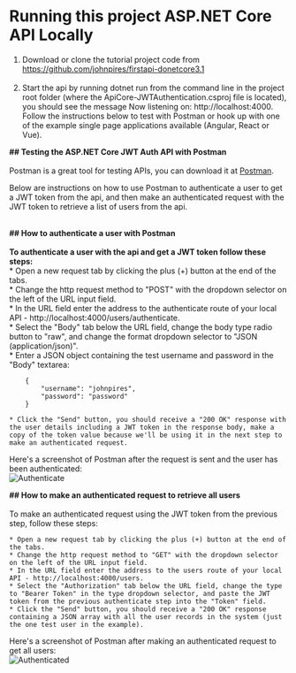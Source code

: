 # Running this project ASP.NET Core API Locally

1. Download or clone the tutorial project code from https://github.com/johnpires/firstapi-donetcore3.1 <br/><br/>
2. Start the api by running dotnet run from the command line in the project root folder (where the ApiCore-JWTAuthentication.csproj file is located), you should see the message Now listening on: http://localhost:4000. Follow the instructions below to test with Postman or hook up with one of the example single page applications available (Angular, React or Vue).


**## Testing the ASP.NET Core JWT Auth API with Postman**
<br><br>
Postman is a great tool for testing APIs, you can download it at [Postman](https://www.getpostman.com/).
<br>

Below are instructions on how to use Postman to authenticate a user to get a JWT token from the api, and then make an authenticated request with the JWT token to retrieve a list of users from the api.
<br><br>

**## How to authenticate a user with Postman**
<br><br>
**To authenticate a user with the api and get a JWT token follow these steps:**
<br>
    * Open a new request tab by clicking the plus (+) button at the end of the tabs.<br>
    * Change the http request method to "POST" with the dropdown selector on the left of the URL input field.<br>
    * In the URL field enter the address to the authenticate route of your local API - http://localhost:4000/users/authenticate.<br>
    * Select the "Body" tab below the URL field, change the body type radio button to "raw", and change the format dropdown selector to "JSON (application/json)".<br>
    * Enter a JSON object containing the test username and password in the "Body" textarea:

        {
            "username": "johnpires",
            "password": "password"
        }

    * Click the "Send" button, you should receive a "200 OK" response with the user details including a JWT token in the response body, make a copy of the token value because we'll be using it in the next step to make an authenticated request.

Here's a screenshot of Postman after the request is sent and the user has been authenticated:
<br>
![Authenticate](https://user-images.githubusercontent.com/26515702/82599672-b3053600-9b7a-11ea-8c6f-4d851a6372d8.png)
<br>

**## How to make an authenticated request to retrieve all users**
<br><br>
To make an authenticated request using the JWT token from the previous step, follow these steps:

    * Open a new request tab by clicking the plus (+) button at the end of the tabs.
    * Change the http request method to "GET" with the dropdown selector on the left of the URL input field.
    * In the URL field enter the address to the users route of your local API - http://localhost:4000/users.
    * Select the "Authorization" tab below the URL field, change the type to "Bearer Token" in the type dropdown selector, and paste the JWT token from the previous authenticate step into the "Token" field.
    * Click the "Send" button, you should receive a "200 OK" response containing a JSON array with all the user records in the system (just the one test user in the example).

Here's a screenshot of Postman after making an authenticated request to get all users:
<br>
![Authenticated](https://user-images.githubusercontent.com/26515702/82600091-535b5a80-9b7b-11ea-86d4-56ba40841b3f.png)
